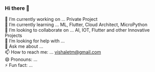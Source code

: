 ### Hi there 👋

🔭 I’m currently working on ... Private Project <br />
🌱 I’m currently learning ... ML, Flutter, Cloud Architect, MicroPython <br />
👯 I’m looking to collaborate on ... AI, IOT, Flutter and other Innovative Projects <br />
🤔 I’m looking for help with ... <br />
💬 Ask me about ... <br />
📫 How to reach me: ... vishaletm@gmail.com <br />
😄 Pronouns: ... <br />
⚡ Fun fact: ... <br />
<!--
**vishaletm/vishaletm** is a ✨ _special_ ✨ repository because its `README.md` (this file) appears on your GitHub profile.

Here are some ideas to get you started:

 🔭 I’m currently working on ... Private Project
 🌱 I’m currently learning ... ML, Flutter, Cloud Architect, MicroPython
 👯 I’m looking to collaborate on ... AI, IOT, Flutter and other Innovative Projects
 🤔 I’m looking for help with ...
 💬 Ask me about ...
 📫 How to reach me: ... vishaletm@gmail.com
 😄 Pronouns: ...
 ⚡ Fun fact: ...
-->
